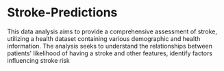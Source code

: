 # Stroke-Predictions
This data analysis aims to provide a comprehensive assessment of stroke, utilizing a health dataset containing various demographic and health information. The analysis seeks to understand the relationships between patients' likelihood of having a stroke and other features, identify factors influencing stroke risk
